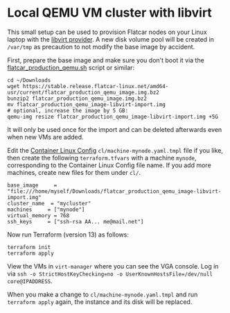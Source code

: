 # Local QEMU VM cluster with libvirt

This small setup can be used to provision Flatcar nodes on your Linux laptop with the [libvirt provider](https://github.com/dmacvicar/terraform-provider-libvirt/).
A new disk volume pool will be created in `/var/tmp` as precaution to not modify the base image by accident.

First, prepare the base image and make sure you don't boot it via the [flatcar_production_qemu.sh](https://stable.release.flatcar-linux.net/amd64-usr/current/flatcar_production_qemu.sh) script or similar:
```
cd ~/Downloads
wget https://stable.release.flatcar-linux.net/amd64-usr/current/flatcar_production_qemu_image.img.bz2
bunzip2 flatcar_production_qemu_image.img.bz2
mv flatcar_production_qemu_image-libvirt-import.img
# optional, increase the image by 5 GB:
qemu-img resize flatcar_production_qemu_image-libvirt-import.img +5G
```

It will only be used once for the import and can be deleted afterwards even when new VMs are added.

Edit the [Container Linux Config](https://kinvolk.io/docs/flatcar-container-linux/latest/container-linux-config-transpiler/configuration/) `cl/machine-mynode.yaml.tmpl` file if you like, then create the following `terraform.tfvars` with a machine `mynode`, corresponding to the Container Linux Config file name. If you add more machines, create new files for them under `cl/`.

```
base_image     = "file:///home/myself/Downloads/flatcar_production_qemu_image-libvirt-import.img"
cluster_name  = "mycluster"
machines     = ["mynode"]
virtual_memory = 768
ssh_keys     = ["ssh-rsa AA... me@mail.net"]
```

Now run Terraform (version 13) as follows:

```
terraform init
terraform apply
```

View the VMs in `virt-manager` where you can see the VGA console.
Log in via `ssh -o StrictHostKeyChecking=no -o UserKnownHostsFile=/dev/null core@IPADDRESS`.

When you make a change to `cl/machine-mynode.yaml.tmpl` and run `terraform apply` again, the instance and its disk will be replaced.
